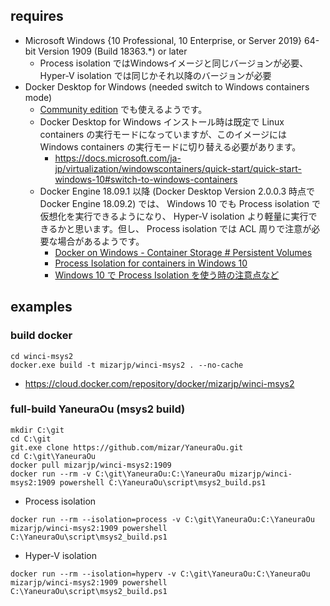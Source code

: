 ## requires

- Microsoft Windows {10 Professional, 10 Enterprise, or Server 2019} 64-bit Version 1909 (Build 18363.*) or later
    - Process isolation ではWindowsイメージと同じバージョンが必要、 Hyper-V isolation では同じかそれ以降のバージョンが必要
- Docker Desktop for Windows (needed switch to Windows containers mode)
    - [Community edition](https://hub.docker.com/editions/community/docker-ce-desktop-windows) でも使えるようです。
    - Docker Desktop for Windows インストール時は既定で Linux containers の実行モードになっていますが、このイメージには Windows containers の実行モードに切り替える必要があります。
        - https://docs.microsoft.com/ja-jp/virtualization/windowscontainers/quick-start/quick-start-windows-10#switch-to-windows-containers
    - Docker Engine 18.09.1 以降 (Docker Desktop Version 2.0.0.3 時点で Docker Engine 18.09.2) では、 Windows 10 でも Process isolation で仮想化を実行できるようになり、 Hyper-V isolation より軽量に実行できるかと思います。但し、 Process isolation では ACL 周りで注意が必要な場合があるようです。
        - [Docker on Windows - Container Storage # Persistent Volumes](https://docs.microsoft.com/en-us/virtualization/windowscontainers/manage-containers/container-storage#persistent-volumes)
        - [Process Isolation for containers in Windows 10](https://blogs.msdn.microsoft.com/freddyk/2019/01/13/process-isolation-for-containers-in-windows-10/)
        - [Windows 10 で Process Isolation を使う時の注意点など](https://blog.shibayan.jp/entry/20190208/1549617101)

## examples

### build docker

```
cd winci-msys2
docker.exe build -t mizarjp/winci-msys2 . --no-cache
```

- https://cloud.docker.com/repository/docker/mizarjp/winci-msys2

### full-build YaneuraOu (msys2 build)

```
mkdir C:\git
cd C:\git
git.exe clone https://github.com/mizar/YaneuraOu.git
cd C:\git\YaneuraOu
docker pull mizarjp/winci-msys2:1909
docker run --rm -v C:\git\YaneuraOu:C:\YaneuraOu mizarjp/winci-msys2:1909 powershell C:\YaneuraOu\script\msys2_build.ps1
```

- Process isolation

```
docker run --rm --isolation=process -v C:\git\YaneuraOu:C:\YaneuraOu mizarjp/winci-msys2:1909 powershell C:\YaneuraOu\script\msys2_build.ps1
```

- Hyper-V isolation

```
docker run --rm --isolation=hyperv -v C:\git\YaneuraOu:C:\YaneuraOu mizarjp/winci-msys2:1909 powershell C:\YaneuraOu\script\msys2_build.ps1
```

